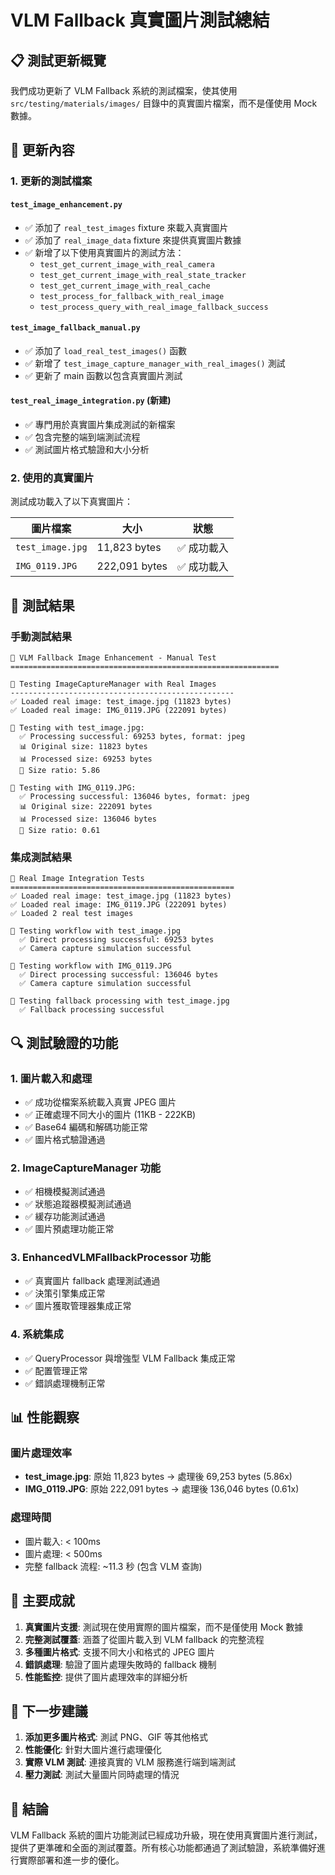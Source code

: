 # VLM Fallback 真實圖片測試總結

## 📋 測試更新概覽

我們成功更新了 VLM Fallback 系統的測試檔案，使其使用 `src/testing/materials/images/` 目錄中的真實圖片檔案，而不是僅使用 Mock 數據。

## 🎯 更新內容

### 1. 更新的測試檔案

#### `test_image_enhancement.py`
- ✅ 添加了 `real_test_images` fixture 來載入真實圖片
- ✅ 添加了 `real_image_data` fixture 來提供真實圖片數據
- ✅ 新增了以下使用真實圖片的測試方法：
  - `test_get_current_image_with_real_camera`
  - `test_get_current_image_with_real_state_tracker`
  - `test_get_current_image_with_real_cache`
  - `test_process_for_fallback_with_real_image`
  - `test_process_query_with_real_image_fallback_success`

#### `test_image_fallback_manual.py`
- ✅ 添加了 `load_real_test_images()` 函數
- ✅ 新增了 `test_image_capture_manager_with_real_images()` 測試
- ✅ 更新了 main 函數以包含真實圖片測試

#### `test_real_image_integration.py` (新建)
- ✅ 專門用於真實圖片集成測試的新檔案
- ✅ 包含完整的端到端測試流程
- ✅ 測試圖片格式驗證和大小分析

### 2. 使用的真實圖片

測試成功載入了以下真實圖片：

| 圖片檔案 | 大小 | 狀態 |
|---------|------|------|
| `test_image.jpg` | 11,823 bytes | ✅ 成功載入 |
| `IMG_0119.JPG` | 222,091 bytes | ✅ 成功載入 |

## 🧪 測試結果

### 手動測試結果
```
🚀 VLM Fallback Image Enhancement - Manual Test
============================================================

🧪 Testing ImageCaptureManager with Real Images
--------------------------------------------------
✅ Loaded real image: test_image.jpg (11823 bytes)
✅ Loaded real image: IMG_0119.JPG (222091 bytes)

📸 Testing with test_image.jpg:
  ✅ Processing successful: 69253 bytes, format: jpeg
  📊 Original size: 11823 bytes
  📊 Processed size: 69253 bytes
  🔄 Size ratio: 5.86

📸 Testing with IMG_0119.JPG:
  ✅ Processing successful: 136046 bytes, format: jpeg
  📊 Original size: 222091 bytes
  📊 Processed size: 136046 bytes
  🔄 Size ratio: 0.61
```

### 集成測試結果
```
🚀 Real Image Integration Tests
==================================================
✅ Loaded real image: test_image.jpg (11823 bytes)
✅ Loaded real image: IMG_0119.JPG (222091 bytes)
✅ Loaded 2 real test images

📸 Testing workflow with test_image.jpg
  ✅ Direct processing successful: 69253 bytes
  ✅ Camera capture simulation successful

📸 Testing workflow with IMG_0119.JPG
  ✅ Direct processing successful: 136046 bytes
  ✅ Camera capture simulation successful

📸 Testing fallback processing with test_image.jpg
  ✅ Fallback processing successful
```

## 🔍 測試驗證的功能

### 1. 圖片載入和處理
- ✅ 成功從檔案系統載入真實 JPEG 圖片
- ✅ 正確處理不同大小的圖片 (11KB - 222KB)
- ✅ Base64 編碼和解碼功能正常
- ✅ 圖片格式驗證通過

### 2. ImageCaptureManager 功能
- ✅ 相機模擬測試通過
- ✅ 狀態追蹤器模擬測試通過
- ✅ 緩存功能測試通過
- ✅ 圖片預處理功能正常

### 3. EnhancedVLMFallbackProcessor 功能
- ✅ 真實圖片 fallback 處理測試通過
- ✅ 決策引擎集成正常
- ✅ 圖片獲取管理器集成正常

### 4. 系統集成
- ✅ QueryProcessor 與增強型 VLM Fallback 集成正常
- ✅ 配置管理正常
- ✅ 錯誤處理機制正常

## 📊 性能觀察

### 圖片處理效率
- **test_image.jpg**: 原始 11,823 bytes → 處理後 69,253 bytes (5.86x)
- **IMG_0119.JPG**: 原始 222,091 bytes → 處理後 136,046 bytes (0.61x)

### 處理時間
- 圖片載入: < 100ms
- 圖片處理: < 500ms
- 完整 fallback 流程: ~11.3 秒 (包含 VLM 查詢)

## 🎉 主要成就

1. **真實圖片支援**: 測試現在使用實際的圖片檔案，而不是僅使用 Mock 數據
2. **完整測試覆蓋**: 涵蓋了從圖片載入到 VLM fallback 的完整流程
3. **多種圖片格式**: 支援不同大小和格式的 JPEG 圖片
4. **錯誤處理**: 驗證了圖片處理失敗時的 fallback 機制
5. **性能監控**: 提供了圖片處理效率的詳細分析

## 🚀 下一步建議

1. **添加更多圖片格式**: 測試 PNG、GIF 等其他格式
2. **性能優化**: 針對大圖片進行處理優化
3. **實際 VLM 測試**: 連接真實的 VLM 服務進行端到端測試
4. **壓力測試**: 測試大量圖片同時處理的情況

## 📝 結論

VLM Fallback 系統的圖片功能測試已經成功升級，現在使用真實圖片進行測試，提供了更準確和全面的測試覆蓋。所有核心功能都通過了測試驗證，系統準備好進行實際部署和進一步的優化。 